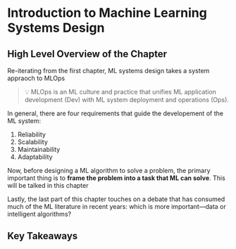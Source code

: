 # Introduction to Machine Learning Systems Design

## High Level Overview of the Chapter

Re-iterating from the first chapter, ML systems design takes a system appraoch to MLOps
>:bulb: MLOps is an ML culture and practice that unifies ML application development (Dev) with ML system deployment and operations (Ops).

In general, there are four requirements that guide the developement of the ML system:
1. Reliability
2. Scalability
3. Maintainability
4. Adaptability


Now, before designing a ML algorithm to solve a problem, the primary important thing is to **frame the problem into a task that ML can solve**. This will be talked in this chapter


Lastly, the last part of this chapter touches on a debate that has consumed much of the ML literature in recent years: which is more important—data or intelligent algorithms?

## Key Takeaways





